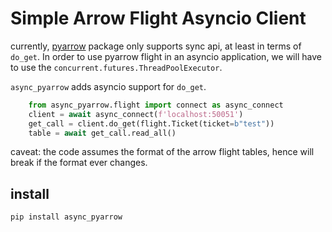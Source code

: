 # Simple Arrow Flight Asyncio Client 

currently, [pyarrow](https://arrow.apache.org/docs/python/index.html) package only supports sync api, at least in terms of `do_get`. In order to use pyarrow flight in an asyncio application, we will have to use the `concurrent.futures.ThreadPoolExecutor`. 

`async_pyarrow` adds asyncio support for `do_get`.

```python
    from async_pyarrow.flight import connect as async_connect
    client = await async_connect(f'localhost:50051')
    get_call = client.do_get(flight.Ticket(ticket=b"test"))
    table = await get_call.read_all()
```


caveat: the code assumes the format of the arrow flight tables, hence will break if the format ever changes. 

## install 

```cmd
pip install async_pyarrow
```